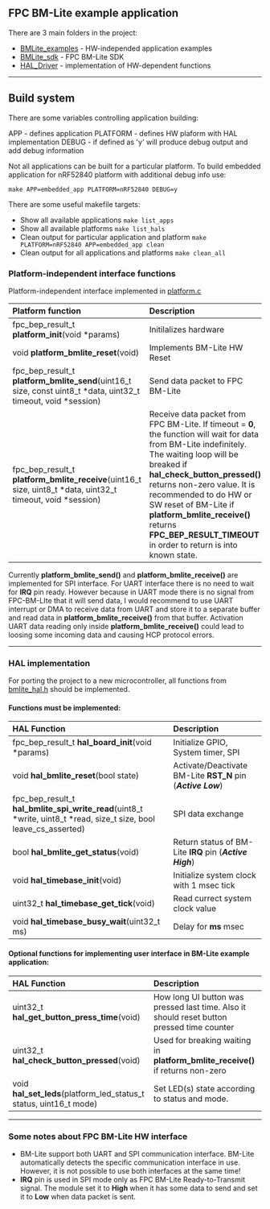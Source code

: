 ## FPC BM-Lite example application

There are 3 main folders in the project:
- [BMLite_examples](BMLite_examples) - HW-independed application examples
- [BMLite_sdk](BMLite_sdk) - FPC BM-Lite SDK
- [HAL_Driver](HAL_Driver) - implementation of HW-dependent functions

------------

## Build system

There are some variables controlling application building:

APP - defines application
PLATFORM - defines HW plaform with HAL implementation
DEBUG - if defined as 'y' will produce debug output and add debug information

Not all applications can be built for a particular platform. To build embedded application for nRF52840 platform with additional debug info use:

`make APP=embedded_app PLATFORM=nRF52840 DEBUG=y`

There are some useful makefile targets:

- Show all available applications
  `make list_apps`
- Show all available platforms
  `make list_hals`
- Clean output for particular application and platform
  `make PLATFORM=nRF52840 APP=embedded_app clean`
- Clean output for all applications and platforms
  `make clean_all`


### Platform-independent interface functions

Platform-independent interface implemented in [platform.c](BMLite_sdk/src/platform.c)

| Platform function | Description  |
| :-------- | :-------- |
| fpc_bep_result_t **platform_init**(void *params) |  Initilalizes hardware |
| void **platform_bmlite_reset**(void) | Implements BM-Lite HW Reset |
| fpc_bep_result_t **platform_bmlite_send**(uint16_t size, const uint8_t *data, uint32_t timeout, void *session) | Send data packet to FPC BM-Lite |
| fpc_bep_result_t **platform_bmlite_receive**(uint16_t size, uint8_t *data, uint32_t timeout, void *session) | Receive data packet from FPC BM-Lite. If timeout = **0**, the function will wait for data from BM-Lite indefinitely. The waiting loop will be breaked if **hal_check_button_pressed()** returns non-zero value. It is recommended to do HW or SW reset of BM-Lite if **platform_bmlite_receive()** returns **FPC_BEP_RESULT_TIMEOUT** in order to return is into known state. |

Currently **platform_bmlite_send()** and **platform_bmlite_receive()** are implemented for SPI interface. For UART interface there is no need to wait for **IRQ** pin ready. However because in UART mode there is no signal from FPC-BM-LIte that it will send data, I would recommend to use UART interrupt or DMA to receive data from UART and store it to a separate buffer and read data in **platform_bmlite_receive()** from that buffer. Activation UART data reading only inside **platform_bmlite_receive()** could lead to loosing some incoming data and causing HCP protocol errors.

------------

### HAL implementation

For porting the project to a new microcontroller, all functions from [bmlite_hal.h](BMLite_sdk/inc/bmlite_hal.h) should be implemented.

#### Functions must be implemented: 

|  HAL Function |  Description |
| :------------ | :------------ |
| fpc_bep_result_t **hal_board_init**(void *params) |  Initialize GPIO, System timer, SPI  |
| void **hal_bmlite_reset**(bool state) |  Activate/Deactivate BM-Lite **RST_N** pin (***Active Low***) |
| fpc_bep_result_t **hal_bmlite_spi_write_read**(uint8_t *write, uint8_t *read, size_t size, bool leave_cs_asserted) |  SPI data exchange |
| bool **hal_bmlite_get_status**(void) | Return status of BM-Lite **IRQ** pin (***Active High***) |
| void **hal_timebase_init**(void) |  Initialize system clock with 1 msec tick |
| uint32_t **hal_timebase_get_tick**(void) | Read currect system clock value |
| void **hal_timebase_busy_wait**(uint32_t ms) | Delay for **ms** msec |

#### Optional functions for  implementing user interface in BM-Lite example application:

|  HAL Function |  Description |
| :------------ | :------------ |
| uint32_t **hal_get_button_press_time**(void) | How long UI button was pressed last time. Also it should reset button pressed time counter |
| uint32_t **hal_check_button_pressed**(void) | Used for breaking waiting in **platform_bmlite_receive()** if returns non-zero |
| void **hal_set_leds**(platform_led_status_t status, uint16_t mode) | Set LED(s) state according to status and mode. |

------------

### Some notes about FPC BM-Lite HW interface

- BM-Lite support both UART and SPI communication interface. BM-Lite automatically detects the specific communication interface in use. However, it is not possible to use both interfaces at the same time! 
- **IRQ** pin is used in SPI mode only as FPC BM-Lite Ready-to-Transmit signal. The module set it to **High** when it has some data to send and set it to **Low** when data packet is sent.

